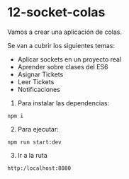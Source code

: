 # 12-socket-colas

Vamos a crear una aplicación de colas.

Se van a cubrir los siguientes temas:

- Aplicar sockets en un proyecto real
- Aprender sobre clases del ES6
- Asignar Tickets
- Leer Tickets
- Notificaciones

1. Para instalar las dependencias:

```
npm i
```

2. Para ejecutar:

```
npm run start:dev
```

3. Ir a la ruta

```
http:/localhost:8080
```
